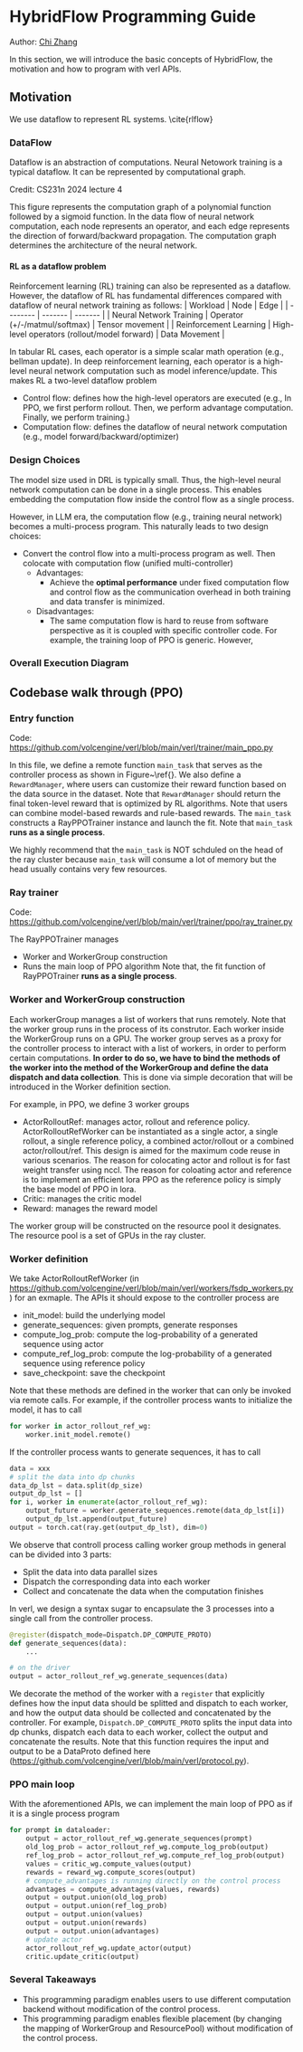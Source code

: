 # HybridFlow Programming Guide
Author: [Chi Zhang](https://github.com/vermouth1992)

In this section, we will introduce the basic concepts of HybridFlow, the motivation and how to program with verl APIs.

## Motivation
We use dataflow to represent RL systems. \cite{rlflow}

### DataFlow

Dataflow is an abstraction of computations. Neural Netowork training is a typical dataflow. It can be represented by computational graph. 

Credit: CS231n 2024 lecture 4

This figure represents the computation graph of a polynomial function followed by a sigmoid function. In the data flow of neural network computation, each node represents an operator, and each edge represents the direction of forward/backward propagation. The computation graph determines the architecture of the neural network.

#### RL as a dataflow problem

Reinforcement learning (RL) training can also be represented as a dataflow. However, the dataflow of RL has fundamental differences compared with dataflow of neural network training as follows:
| Workload    | Node | Edge      |
| -------- | ------- | ------- |
| Neural Network Training  |  Operator (+/-/matmul/softmax)   |   Tensor movement      |
| Reinforcement Learning | High-level operators (rollout/model forward)     |  Data Movement       |

In tabular RL cases, each operator is a simple scalar math operation (e.g., bellman update). In deep reinforcement learning, each operator is a high-level neural network computation such as model inference/update. This makes RL a two-level dataflow problem
- Control flow: defines how the high-level operators are executed (e.g., In PPO, we first perform rollout. Then, we perform advantage computation. Finally, we perform training.)
- Computation flow: defines the dataflow of neural network computation (e.g., model forward/backward/optimizer)

### Design Choices
The model size used in DRL is typically small. Thus, the high-level neural network computation can be done in a single process. This enables embedding the computation flow inside the control flow as a single process. 

However, in LLM era, the computation flow (e.g., training neural network) becomes a multi-process program. This naturally leads to two design choices: 
- Convert the control flow into a multi-process program as well. Then colocate with computation flow (unified multi-controller)
    - Advantages:
        - Achieve the **optimal performance** under fixed computation flow and control flow as the communication overhead in both training and data transfer is minimized.
    - Disadvantages:
        - The same computation flow is hard to reuse from software perspective as it is coupled with specific controller code. For example, the training loop of PPO is generic. However, 

### Overall Execution Diagram



## Codebase walk through (PPO)

### Entry function
Code: https://github.com/volcengine/verl/blob/main/verl/trainer/main_ppo.py

In this file, we define a remote function `main_task` that serves as the controller process as shown in Figure~\ref{}. We also define a `RewardManager`, where users can customize their reward function based on the data source in the dataset. Note that `RewardManager` should return the final token-level reward that is optimized by RL algorithms. Note that users can combine model-based rewards and rule-based rewards.
The `main_task` constructs a RayPPOTrainer instance and launch the fit. Note that `main_task` **runs as a single process**. 

We highly recommend that the `main_task` is NOT schduled on the head of the ray cluster because `main_task` will consume a lot of memory but the head usually contains very few resources.

### Ray trainer
Code: https://github.com/volcengine/verl/blob/main/verl/trainer/ppo/ray_trainer.py

The RayPPOTrainer manages 
- Worker and WorkerGroup construction
- Runs the main loop of PPO algorithm
Note that, the fit function of RayPPOTrainer **runs as a single process**.

### Worker and WorkerGroup construction
Each workerGroup manages a list of workers that runs remotely. Note that the worker group runs in the process of its construtor.
Each worker inside the WorkerGroup runs on a GPU. The worker group serves as a proxy for the controller process to interact with a list of workers, in order to perform certain computations. **In order to do so, we have to bind the methods of the worker into the method of the WorkerGroup and define the data dispatch and data collection**. This is done via simple decoration that will be introduced in the Worker definition section.

For example, in PPO, we define 3 worker groups
- ActorRolloutRef: manages actor, rollout and reference policy. ActorRolloutRefWorker can be instantiated as a single actor, a single rollout, a single reference policy, a combined actor/rollout or a combined actor/rollout/ref. This design is aimed for the maximum code reuse in various scenarios.
The reason for colocating actor and rollout is for fast weight transfer using nccl. The reason for coloating actor and reference is to implement an efficient lora PPO as the reference policy is simply the base model of PPO in lora.
- Critic: manages the critic model
- Reward: manages the reward model

The worker group will be constructed on the resource pool it designates. The resource pool is a set of GPUs in the ray cluster.

### Worker definition
We take ActorRolloutRefWorker (in https://github.com/volcengine/verl/blob/main/verl/workers/fsdp_workers.py) for an exmaple. 
The APIs it should expose to the controller process are
- init_model: build the underlying model
- generate_sequences: given prompts, generate responses
- compute_log_prob: compute the log-probability of a generated sequence using actor
- compute_ref_log_prob: compute the log-probability of a generated sequence using reference policy
- save_checkpoint: save the checkpoint

Note that these methods are defined in the worker that can only be invoked via remote calls. For example, if the controller process wants to initialize the model, it has to call
```python
for worker in actor_rollout_ref_wg:
    worker.init_model.remote()
```
If the controller process wants to generate sequences, it has to call
```python
data = xxx
# split the data into dp chunks
data_dp_lst = data.split(dp_size)
output_dp_lst = []
for i, worker in enumerate(actor_rollout_ref_wg):
    output_future = worker.generate_sequences.remote(data_dp_lst[i])
    output_dp_lst.append(output_future)
output = torch.cat(ray.get(output_dp_lst), dim=0)
```
We observe that controll process calling worker group methods in general can be divided into 3 parts:
- Split the data into data parallel sizes
- Dispatch the corresponding data into each worker
- Collect and concatenate the data when the computation finishes

In verl, we design a syntax sugar to encapsulate the 3 processes into a single call from the controller process.
```python
@register(dispatch_mode=Dispatch.DP_COMPUTE_PROTO)
def generate_sequences(data):
    ...

# on the driver
output = actor_rollout_ref_wg.generate_sequences(data)
```
We decorate the method of the worker with a ``register`` that explicitly defines how the input data should be splitted and dispatch to each worker, and how the output data should be collected and concatenated by the controller. For example, ``Dispatch.DP_COMPUTE_PROTO`` splits the input data into dp chunks, dispatch each data to each worker, collect the output and concatenate the results. Note that this function requires the input and output to be a DataProto defined here (https://github.com/volcengine/verl/blob/main/verl/protocol.py).


### PPO main loop
With the aforementioned APIs, we can implement the main loop of PPO as if it is a single process program
```python
for prompt in dataloader:
    output = actor_rollout_ref_wg.generate_sequences(prompt)
    old_log_prob = actor_rollout_ref_wg.compute_log_prob(output)
    ref_log_prob = actor_rollout_ref_wg.compute_ref_log_prob(output)
    values = critic_wg.compute_values(output)
    rewards = reward_wg.compute_scores(output)
    # compute_advantages is running directly on the control process
    advantages = compute_advantages(values, rewards)
    output = output.union(old_log_prob)
    output = output.union(ref_log_prob)
    output = output.union(values)
    output = output.union(rewards)
    output = output.union(advantages)
    # update actor
    actor_rollout_ref_wg.update_actor(output)
    critic.update_critic(output)

```

### Several Takeaways
- This programming paradigm enables users to use different computation backend without modification of the control process.
- This programming paradigm enables flexible placement (by changing the mapping of WorkerGroup and ResourcePool) without modification of the control process.

